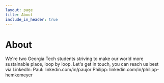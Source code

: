 ```yaml
---
layout: page
title: About
include_in_header: true
---
```


# About
We're two Georgia Tech students striving to make our world more sustainable place, loop by loop.
Let's get in touch, you can reach us best via LinkedIn:
Paul: linkedin.com/in/paujor
Philipp: linkedin.com/in/philipp-hemkemeyer